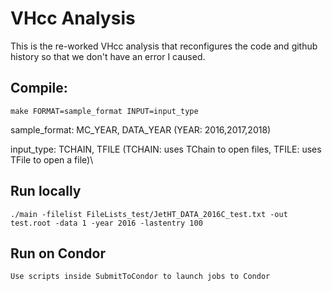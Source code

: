 # VHcc Analysis
This is the re-worked VHcc analysis that reconfigures the code and github history so that we don't have an error I caused.

## Compile:
```
make FORMAT=sample_format INPUT=input_type
```
sample_format: MC_YEAR, DATA_YEAR (YEAR: 2016,2017,2018)
  
input_type: TCHAIN, TFILE (TCHAIN: uses TChain to open files, TFILE: uses TFile to open a file)\\
## Run locally
```
./main -filelist FileLists_test/JetHT_DATA_2016C_test.txt -out test.root -data 1 -year 2016 -lastentry 100
```
## Run on Condor
```
Use scripts inside SubmitToCondor to launch jobs to Condor
```
